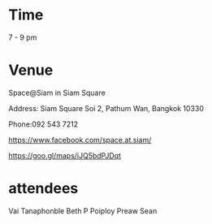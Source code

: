 # Time
7 - 9 pm

# Venue
Space@Siam in Siam Square

Address: Siam Square Soi 2, Pathum Wan, Bangkok 10330

Phone:092 543 7212

https://www.facebook.com/space.at.siam/

https://goo.gl/maps/iJQ5bdPJDqt

# attendees
Vai
Tanaphonble
Beth P
Poiploy
Preaw
Sean
